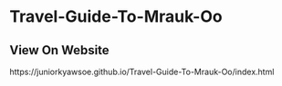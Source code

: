 # Travel-Guide-To-Mrauk-Oo
<h2>View On Website</h2>
https://juniorkyawsoe.github.io/Travel-Guide-To-Mrauk-Oo/index.html
